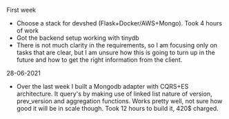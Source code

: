 First week

- Choose a stack for devshed (Flask+Docker/AWS+Mongo). Took 4 hours of work
- Got the backend setup working with tinydb
- There is not much clarity in the requirements, so I am focusing only on tasks that are clear, but I am unsure how this is going to turn up in the future and how to get the right information from the client.

28-06-2021

- Over the last week I built a Mongodb adapter with CQRS+ES architecture. It query's by making use of linked list nature of version, prev_version and aggregation functions. Works pretty well, not sure how good it will be in scale though. Took 12 hours to build it, 420$ charged. 
